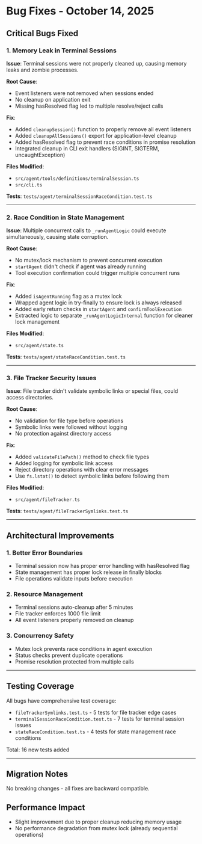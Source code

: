# Bug Fixes - October 14, 2025

## Critical Bugs Fixed

### 1. Memory Leak in Terminal Sessions

**Issue**: Terminal sessions were not properly cleaned up, causing memory leaks and zombie processes.

**Root Cause**:

- Event listeners were not removed when sessions ended
- No cleanup on application exit
- Missing hasResolved flag led to multiple resolve/reject calls

**Fix**:

- Added `cleanupSession()` function to properly remove all event listeners
- Added `cleanupAllSessions()` export for application-level cleanup
- Added hasResolved flag to prevent race conditions in promise resolution
- Integrated cleanup in CLI exit handlers (SIGINT, SIGTERM, uncaughtException)

**Files Modified**:

- `src/agent/tools/definitions/terminalSession.ts`
- `src/cli.ts`

**Tests**: `tests/agent/terminalSessionRaceCondition.test.ts`

---

### 2. Race Condition in State Management

**Issue**: Multiple concurrent calls to `_runAgentLogic` could execute simultaneously, causing state corruption.

**Root Cause**:

- No mutex/lock mechanism to prevent concurrent execution
- `startAgent` didn't check if agent was already running
- Tool execution confirmation could trigger multiple concurrent runs

**Fix**:

- Added `isAgentRunning` flag as a mutex lock
- Wrapped agent logic in try-finally to ensure lock is always released
- Added early return checks in `startAgent` and `confirmToolExecution`
- Extracted logic to separate `_runAgentLogicInternal` function for cleaner lock management

**Files Modified**:

- `src/agent/state.ts`

**Tests**: `tests/agent/stateRaceCondition.test.ts`

---

### 3. File Tracker Security Issues

**Issue**: File tracker didn't validate symbolic links or special files, could access directories.

**Root Cause**:

- No validation for file type before operations
- Symbolic links were followed without logging
- No protection against directory access

**Fix**:

- Added `validateFilePath()` method to check file types
- Added logging for symbolic link access
- Reject directory operations with clear error messages
- Use `fs.lstat()` to detect symbolic links before following them

**Files Modified**:

- `src/agent/fileTracker.ts`

**Tests**: `tests/agent/fileTrackerSymlinks.test.ts`

---

## Architectural Improvements

### 1. Better Error Boundaries

- Terminal session now has proper error handling with hasResolved flag
- State management has proper lock release in finally blocks
- File operations validate inputs before execution

### 2. Resource Management

- Terminal sessions auto-cleanup after 5 minutes
- File tracker enforces 1000 file limit
- All event listeners properly removed on cleanup

### 3. Concurrency Safety

- Mutex lock prevents race conditions in agent execution
- Status checks prevent duplicate operations
- Promise resolution protected from multiple calls

---

## Testing Coverage

All bugs have comprehensive test coverage:

- `fileTrackerSymlinks.test.ts` - 5 tests for file tracker edge cases
- `terminalSessionRaceCondition.test.ts` - 7 tests for terminal session issues
- `stateRaceCondition.test.ts` - 4 tests for state management race conditions

Total: 16 new tests added

---

## Migration Notes

No breaking changes - all fixes are backward compatible.

## Performance Impact

- Slight improvement due to proper cleanup reducing memory usage
- No performance degradation from mutex lock (already sequential operations)
